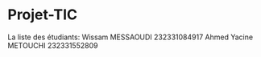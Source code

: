# Projet-TIC
La liste des étudiants:
Wissam MESSAOUDI 232331084917
Ahmed Yacine METOUCHI 232331552809
